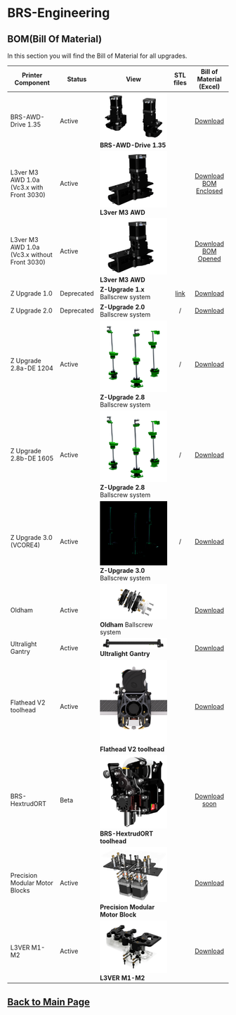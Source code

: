 
# BRS-Engineering  
## BOM(Bill Of Material)

In this section you will find the Bill of Material for all upgrades. 

Printer Component|Status|View|STL files|Bill of Material (Excel)
-----------------|------|-----------------------------------| :----: |  :---------------:
BRS-AWD-Drive 1.35|Active|![alt text](/image/awd.PNG)<br> **BRS-AWD-Drive 1.35** ||[Download](https://docs.google.com/spreadsheets/d/1lZiieI_m1PFYK_gN3xTSUbtMcLak3CRZo3O83WT3AfU/edit?usp=sharing)
L3ver M3 AWD 1.0a (Vc3.x with Front 3030)|Active|![alt text](/image/m3v1.png)<br> **L3ver M3 AWD** ||[Download BOM Enclosed](https://docs.google.com/spreadsheets/d/1m4azE54TQerhyBI3S39cNwWqPLjUHiSjp3UHa-RHm1U/edit?usp=sharing)
L3ver M3 AWD 1.0a (Vc3.x without Front 3030)|Active|![alt text](/image/m3v1.png)<br> **L3ver M3 AWD** ||[Download BOM Opened](https://docs.google.com/spreadsheets/d/1Q-RR1Z1-t3DGIQ9Xbndv41vbUf74H0XFt3EJaa1Jg0M/edit?usp=sharing)
Z Upgrade 1.0|Deprecated|**Z-Upgrade 1.x** Ballscrew system|[link](https://www.thingiverse.com/thing:4978199)|[Download](/bom/BOM_ZU_160-165-166.xlsx)  
Z Upgrade 2.0|Deprecated| **Z-Upgrade 2.0** Ballscrew system|/|[Download](/bom/BOM-ZU2.pdf)  
Z Upgrade 2.8a-DE 1204|Active|![alt text](/image/Z-Upgrade-28DE.png)<br> **Z-Upgrade 2.8** Ballscrew system|/|[Download](https://docs.google.com/spreadsheets/d/1hA8UdFV7IhUFEDgt_LVLpt3l6aZIOX_8x9tYVwdvjZA/edit?usp=sharing)  
Z Upgrade 2.8b-DE 1605|Active|![alt text](/image/Z-Upgrade-28DE.png)<br> **Z-Upgrade 2.8** Ballscrew system|/|[Download](https://docs.google.com/spreadsheets/d/1QMjidNovDnawUL7VbYypceX7xUfzKQ-BTuSa7OgNYMw/edit?usp=sharing)  
Z Upgrade 3.0 (VCORE4) |Active|![alt text](/image/Z_upgrade_30.png)<br> **Z-Upgrade 3.0** Ballscrew system|/|[Download]()  
Oldham|Active|![alt text](/image/oldham.png)<br> **Oldham** Ballscrew system||[Download](/bom/BOM_RINGS-22.pdf)  
Ultralight Gantry|Active|![alt text](/image/gantry2.png)<br> **Ultralight Gantry** ||[Download](/bom/BOM.xlsx)  
Flathead V2 toolhead|Active|![alt text](/image/mosquito1.PNG)<br> **Flathead V2 toolhead** ||[Download](/bom/BOM_Flatheadv2.xlsx) 
BRS-HextrudORT|Beta|![alt text](/image/BRSh1.png)<br> **BRS-HextrudORT toolhead** ||[Download soon]() 
Precision Modular Motor Blocks|Active|![alt text](/image/motorblock.png)<br> **Precision Modular Motor Block** ||[Download](/bom/BOM_PMH.xlsx) 
L3VER M1-M2|Active|![alt text](/image/skeleton.png)<br> **L3VER M1-M2** ||[Download](/bom/BOM-M1-M2.pdf)





## [Back to Main Page](/readme.md)
